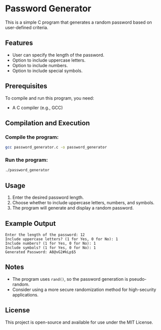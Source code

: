 # Password Generator

This is a simple C program that generates a random password based on user-defined criteria.

## Features
- User can specify the length of the password.
- Option to include uppercase letters.
- Option to include numbers.
- Option to include special symbols.

## Prerequisites
To compile and run this program, you need:
- A C compiler (e.g., GCC)

## Compilation and Execution
### Compile the program:
```sh
gcc password_generator.c -o password_generator
```

### Run the program:
```sh
./password_generator
```

## Usage
1. Enter the desired password length.
2. Choose whether to include uppercase letters, numbers, and symbols.
3. The program will generate and display a random password.

## Example Output
```
Enter the length of the password: 12
Include uppercase letters? (1 for Yes, 0 for No): 1
Include numbers? (1 for Yes, 0 for No): 1
Include symbols? (1 for Yes, 0 for No): 1
Generated Password: A8@vG2#kLp$5
```

## Notes
- The program uses `rand()`, so the password generation is pseudo-random.
- Consider using a more secure randomization method for high-security applications.

## License
This project is open-source and available for use under the MIT License.

